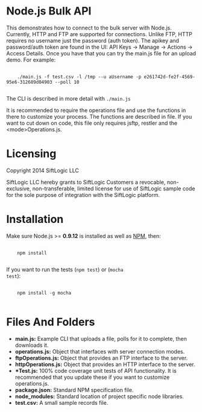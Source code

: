 Node.js Bulk API
================

This demonstrates how to connect to the bulk server with Node.js. Currently, HTTP and FTP are supported for connections. Unlike FTP, HTTP requires no username just the password (auth token). The apikey and password/auth token are found in the UI: API Keys -\> Manage -\> Actions -\> Access Details. Once you
have that you can try the main.js file for an upload demo. For example:
<pre>
  <code>
    ./main.js -f test.csv -l /tmp --u aUsername -p e261742d-fe2f-4569-95e6-312689d04903 --poll 10
  </code>
</pre>
The CLI is described in more detail with <code>./main.js</code>

It is recommended to require the operations file and use the functions in there to customize your process. The functions are described in file. If you want to cut down on code, this file only requires jsftp, restler and the \<mode\>Operations.js.

Licensing
=========

Copyright 2014 SiftLogic LLC

SiftLogic LLC hereby grants to SiftLogic Customers a revocable, non-exclusive, non-transferable, limited license for use of SiftLogic sample code for the sole purpose of integration with the SiftLogic platform.

Installation
============
Make sure Node.js \>= <b>0.9.12</b> is installed as well as [NPM](https://www.npmjs.org/), then: 
<pre>
  <code>
    npm install
  </code>
</pre>

If you want to run the tests (<code>npm test</code>) or (<code>mocha test</code>):

<pre>
  <code>
    npm install -g mocha
  </code>
</pre>

Files And Folders
=================
* **main.js:** Example CLI that uploads a file, polls for it to complete, then downloads it.
* **operations.js:** Object that interfaces with server connection modes.
* **ftpOperations.js:** Object that provides an FTP interface to the server.
* **httpOperations.js:** Object that provides an HTTP interface to the server.
* **\*Test.js:** 100% code coverage unit tests of API functionality. It is recommended that you update these if you want to customize operations.js.
* **package.json:** Standard NPM specification file.
* **node_modules:** Standard location of project specific node libraries.
* **test.csv:** A small sample records file.
